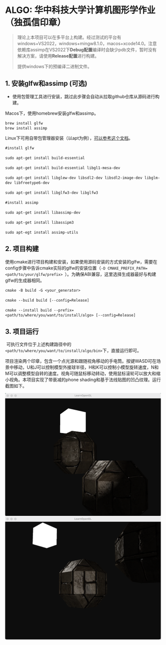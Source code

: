 # ALGO: 华中科技大学计算机图形学作业（独孤信印章）

> 理论上本项目可以在多平台上构建。经过测试的平台有windows+VS2022，windows+mingw8.1.0，macos+xcode14.0。注意依赖库assimp在VS2022下**Debug配置**编译时会缺少pdb文件，暂时没有解决方案，请使用**Release配置**进行构建。
>
> 提供windows下的预编译二进制文件。
>

## 1. 安装glfw和assimp (可选)

- 使用包管理工具进行安装，跳过此步骤会自动从拉取github仓库从源码进行构建。

Macos下，使用homebrew安装glfw和assimp。

```
brew install glfw
brew install assimp
```

Linux下可用自带包管理器安装（以apt为例），[可以参考这个文档](https://en.wikibooks.org/wiki/OpenGL_Programming/Installation/Linux)。

```
#install glfw

sudo apt-get install build-essential

sudo apt-get install build-essential libgl1-mesa-dev

sudo apt-get install libglew-dev libsdl2-dev libsdl2-image-dev libglm-dev libfreetype6-dev

sudo apt-get install libglfw3-dev libglfw3

#install assimp

sudo apt-get install libassimp-dev

sudo apt-get install libassipm3

sudo apt-egt install assimp-utils
```

## 2. 项目构建

使用cmake进行项目构建和安装，如果使用源码安装的方式安装的glfw，需要在config步骤中告诉cmake实际的glfw的安装位置（`-D CMAKE_PREFIX_PATH=<path/to/your/glfw/prefix> `）。为确保ABI兼容，这里选择生成器最好与构建glfw的生成器相同。

```
cmake -B build -G <your_generator>

cmake --build build [--config=Release]

cmake --install build --prefix=<path/to/where/you/want/to/install/algo> [--config=Release]
```

## 3. 项目运行

​	可执行文件位于上述构建路径中的	`<path/to/where/you/want/to/install/algo/bin>`下，直接运行即可。

​	项目渲染两个印章，包含一个点光源和跟随视角移动的手电筒。按键WASD可在场景中移动，U和J可以控制模型外接球半径，H和K可以控制小模型旋转速度，N和M可以调整模型自转的速度。视角可随鼠标移动转动，使用鼠标滚轮可以放大和缩小视角。本项目实现了带衰减的phone shading和基于法线贴图的凹凸纹理。运行截图如下。

<img src="./docs/example1.png" alt="example1" style="zoom:50%;" />

<img src="./docs/example2.png" alt="example2" style="zoom:50%;" />